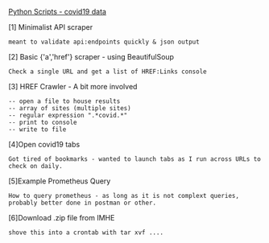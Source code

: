 
  [Python Scripts - covid19 data](#python-scripts---covid19-data)

[1] Minimalist API scraper
```
meant to validate api:endpoints quickly & json output
```
[2] Basic {'a','href'} scraper - using BeautifulSoup
```
Check a single URL and get a list of HREF:Links console
```
[3] HREF Crawler - A bit more involved
```
-- open a file to house results
-- array of sites (multiple sites)
-- regular expression ".*covid.*"
-- print to console
-- write to file
```
[4]Open covid19 tabs
```
Got tired of bookmarks - wanted to launch tabs as I run across URLs to check on daily.
```
[5]Example Prometheus Query
```
How to query prometheus - as long as it is not complext queries, probably better done in postman or other.
```
[6]Download .zip file from IMHE
```
shove this into a crontab with tar xvf ....
```

